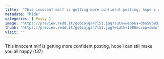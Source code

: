```yaml
---
title:  "This innocent milf is getting more confident posting, hope i can still make you all happy (f37)"
metadate: "hide"
categories: [ Pussy ]
image: "https://preview.redd.it/gq6zajga47l51.jpg?auto=webp&s=dba58b931c59d37c7324049f712e857b41b3fe7c"
thumb: "https://preview.redd.it/gq6zajga47l51.jpg?width=1080&crop=smart&auto=webp&s=fc4d3ef9e7ef7473a2e815c340d693617a7d770e"
visit: ""
---
```

This innocent milf is getting more confident posting, hope i can still make you all happy (f37)
